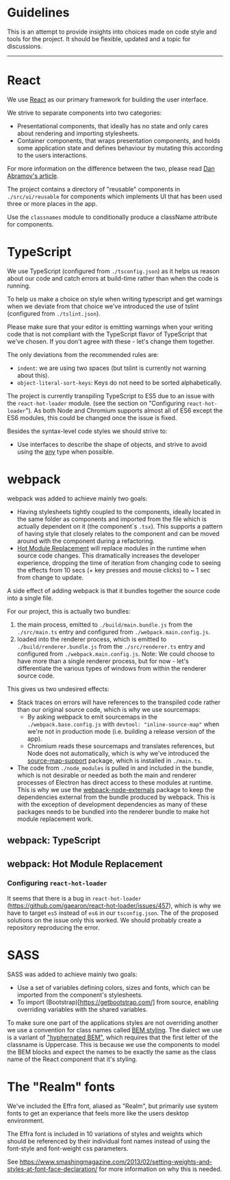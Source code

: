 # Guidelines

This is an attempt to provide insights into choices made on code style and tools for the project.
It should be flexible, updated and a topic for discussions.

---

# React

We use [React](https://facebook.github.io/react/) as our primary framework for building the user interface.

We strive to separate components into two categories:
- Presentational components, that ideally has no state and only cares about rendering and importing stylesheets.
- Container components, that wraps presentation components, and holds some application state and defines behaviour by mutating this according to the users interactions.

For more information on the difference between the two, please read
[Dan Abramov's article](https://medium.com/@dan_abramov/smart-and-dumb-components-7ca2f9a7c7d0).

The project contains a directory of "reusable" components in `./src/ui/reusable` for components which implements
UI that has been used three or more places in the app.

Use the `classnames` module to conditionally produce a className attribute for components.

# TypeScript

We use TypeScript (configured from `./tsconfig.json`) as it helps us reason about our code and catch errors at
build-time rather than when the code is running.

To help us make a choice on style when writing typescript and get warnings when we deviate from that choice we've
introduced the use of tslint (configured from `./tslint.json`).

Please make sure that your editor is emitting warnings when your writing code that is not compliant with the TypeScript
flavor of TypeScript that we've chosen. If you don't agree with these - let's change them together.

The only deviations from the recommended rules are:
- `indent`: we are using two spaces (but tslint is currently not warning about this).
- `object-literal-sort-keys`: Keys do not need to be sorted alphabetically.

The project is currently transpiling TypeScript to ES5 due to an issue with the `react-hot-loader` module.
(see the section on "Configuring `react-hot-loader`"). As both Node and Chromium supports almost all of ES6 except the
ES6 modules, this could be changed once the issue is fixed.

Besides the syntax-level code styles we should strive to:
- Use interfaces to describe the shape of objects, and strive to avoid using the
  [any](https://www.typescriptlang.org/docs/handbook/basic-types.html#any) type when possible.

# webpack

webpack was added to achieve mainly two goals:
- Having stylesheets tightly coupled to the components, ideally located in the same folder as components and imported
  from the file which is actually dependent on it (the component´s `.tsx`). This supports a pattern of having style that
  closely relates to the component and can be moved around with the component during a refactoring.
- [Hot Module Replacement](https://webpack.js.org/concepts/hot-module-replacement/) will replace modules in the runtime
  when source code changes. This dramatically increases the developer experience, dropping the time of iteration from
  changing code to seeing the effects from 10 secs (+ key presses and mouse clicks) to ~ 1 sec from change to update.

A side effect of adding webpack is that it bundles together the source code into a single file.

For our project, this is actually two bundles:
1. the main process, emitted to `./build/main.bundle.js` from the `./src/main.ts` entry and configured from
   `./webpack.main.config.js`.
2. loaded into the renderer process, which is emitted to `./build/renderer.bundle.js` from the `./src/renderer.ts` entry
   and configured from `./webpack.main.config.js`.
   Note: We could choose to have more than a single renderer process, but for now - let's differentiate the various
   types of windows from within the renderer source code.

This gives us two undesired effects:

- Stack traces on errors will have references to the transpiled code rather than our original source code, which is why
  we use sourcemaps:
   - By asking webpack to emit sourcemaps in the `./webpack.base.config.js` with `devtool: "inline-source-map"` when
     we're not in production mode (i.e. building a release version of the app).
   - Chromium reads these sourcemaps and translates references, but Node does not automatically, which is why we've
     introduced the [source-map-support](http://npmjs.com/package/source-map-support) package, which is installed in
     `./main.ts`.
- The code from `./node_modules` is pulled in and included in the bundle, which is not desirable or needed as both the
  main and renderer processes of Electron has direct access to these modules at runtime. This is why we use the
  [webpack-node-externals](http://npmjs.com/package/webpack-node-externals) package to keep the dependencies external
  from the bundle produced by webpack. This is with the exception of development dependencies as many of these packages
  needs to be bundled into the renderer bundle to make hot module replacement work.

## webpack: TypeScript

## webpack: Hot Module Replacement

### Configuring `react-hot-loader`

It seems that there is a bug in `react-hot-loader` (https://github.com/gaearon/react-hot-loader/issues/457), which
is why we have to target `es5` instead of `es6` in our `tsconfig.json`. The of the proposed solutions on the issue only
this worked. We should probably create a repository reproducing the error.

# SASS

SASS was added to achieve mainly two goals:
- Use a set of variables defining colors, sizes and fonts, which can be imported from the component's stylesheets.
- To import (Bootstrap)[https://getbootstrap.com/] from source, enabling overriding variables with the shared variables.

To make sure one part of the applications styles are not overriding another we use a convention for class names called
[BEM styling](https://en.bem.info/methodology/key-concepts/). The dialect we use is a variant of
["hyphernated BEM"](https://csswizardry.com/2013/01/mindbemding-getting-your-head-round-bem-syntax/), which requires
that the first letter of the classname is Uppercase. This is because we use the components to model the BEM blocks and
expect the names to be exactly the same as the class name of the React component that it's styling.

# The "Realm" fonts

We've included the Effra font, aliased as "Realm", but primarily use system fonts to get an experiance that feels more like
the users desktop environment.

The Effra font is included in 10 variations of styles and weights which should be referenced by their individual font names
instead of using the font-style and font-weight css parameters.

See https://www.smashingmagazine.com/2013/02/setting-weights-and-styles-at-font-face-declaration/ for more information
on why this is needed.
